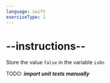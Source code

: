 ```yaml
---
language: swift
exerciseType: 1
---
```


# --instructions--

Store the value `false` in the variable `isOn`

TODO: ___import unit tests manually___
